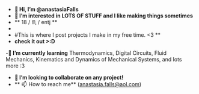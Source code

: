 - **👋 Hi, I’m @anastasiaFalls**
- **👀 I’m interested in LOTS OF STUFF and I like making things sometimes**
- ** 18 / ♏ / entj **
- 
- #This is where I post projects I make in my free time. <3 **
- **check it out >:D**

-**🌱 I’m currently learning** Thermodynamics, Digital Circuits, Fluid Mechanics, Kinematics and Dynamics of Mechanical Systems, and lots more :3

- **💞️ I’m looking to collaborate on any project!**
- ** 📫 How to reach me** (anastasia.falls@aol.com)


<!---
anastasiaFalls/anastasiaFalls is a ✨ special ✨ repository because its `README.md` (this file) appears on your GitHub profile.
You can click the Preview link to take a look at your changes.
--->

<!-- Google tag (gtag.js) 
<script async src="https://www.googletagmanager.com/gtag/js?id=G-H70PK1Y0W5"></script>
<script>
  window.dataLayer = window.dataLayer || [];
  function gtag(){dataLayer.push(arguments);}
  gtag('js', new Date());

  gtag('config', 'G-H70PK1Y0W5');
</script>

 -->


